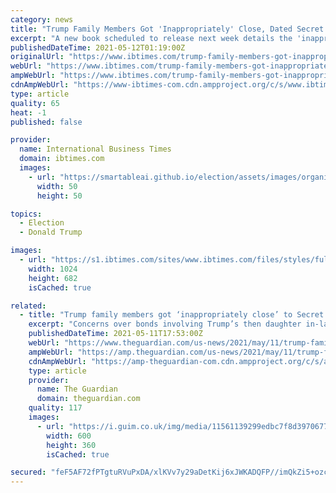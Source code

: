 ```yaml
---
category: news
title: "Trump Family Members Got 'Inappropriately' Close, Dated Secret Service Agents, Book Reveals"
excerpt: "A new book scheduled to release next week details the 'inappropriate' relationship between two Trump family members and Secret Service agents."
publishedDateTime: 2021-05-12T01:19:00Z
originalUrl: "https://www.ibtimes.com/trump-family-members-got-inappropriately-close-dated-secret-service-agents-book-3196984"
webUrl: "https://www.ibtimes.com/trump-family-members-got-inappropriately-close-dated-secret-service-agents-book-3196984"
ampWebUrl: "https://www.ibtimes.com/trump-family-members-got-inappropriately-close-dated-secret-service-agents-book-3196984?amp=1"
cdnAmpWebUrl: "https://www-ibtimes-com.cdn.ampproject.org/c/s/www.ibtimes.com/trump-family-members-got-inappropriately-close-dated-secret-service-agents-book-3196984?amp=1"
type: article
quality: 65
heat: -1
published: false

provider:
  name: International Business Times
  domain: ibtimes.com
  images:
    - url: "https://smartableai.github.io/election/assets/images/organizations/ibtimes.com-50x50.jpg"
      width: 50
      height: 50

topics:
  - Election
  - Donald Trump

images:
  - url: "https://s1.ibtimes.com/sites/www.ibtimes.com/files/styles/full/public/2021/02/22/donald-trump-pictured-october-said-his-administration-had.jpg"
    width: 1024
    height: 682
    isCached: true

related:
  - title: "Trump family members got ‘inappropriately close’ to Secret Service agents, book claims"
    excerpt: "Concerns over bonds involving Trump’s then daughter in-law Vanessa and daughter Tiffany revealed in Zero Fail by Carol Leonnig"
    publishedDateTime: 2021-05-11T17:53:00Z
    webUrl: "https://www.theguardian.com/us-news/2021/may/11/trump-family-members-secret-service"
    ampWebUrl: "https://amp.theguardian.com/us-news/2021/may/11/trump-family-members-secret-service"
    cdnAmpWebUrl: "https://amp-theguardian-com.cdn.ampproject.org/c/s/amp.theguardian.com/us-news/2021/may/11/trump-family-members-secret-service"
    type: article
    provider:
      name: The Guardian
      domain: theguardian.com
    quality: 117
    images:
      - url: "https://i.guim.co.uk/img/media/11561139299edbc7f8d3970677ad92cbae9c2a7c/0_1_3914_2349/master/3914.jpg?width=300&quality=45&auto=format&fit=max&dpr=2&s=edbad52088432403c9d2d0b917585123"
        width: 600
        height: 360
        isCached: true

secured: "feF5AF72fPTgtuRVuPxDA/xlKVv7y29aDetKij6xJWKADQFP//imQkZi5+ozcbsIu4WdZMxpig0aWzsK824xSpHWTtIOsEzGv+bxgdNyRsHrFzlc6JtHCLMTjbhSGvFMlTtfBzp7n4uF9dD8UNF89SI4lSjwgN0YnN7aww5PqWTuBgFeV/tba05r9/CshZyhlUvDR7m6sXIF81kq17bHiOtQBUyfOet4VZ/A7ed/VmibIMEv+FvPy/m8TFAMFfSpBYss+pzesd2SZh17MZ0elI4icI5B77ykvHIMsnWJt8vqijnDoaGy2s1JpYrdGNjv4BiC1ObgvSNnsi7mr/y/hG0bNveZcqF/nZt+EXqOlQ8=;tI8Zsl2yc21U06/3fV4PZQ=="
---
```


